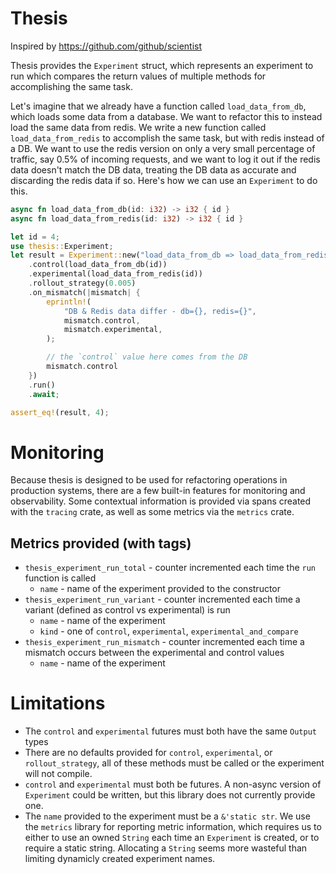 # Thesis

Inspired by https://github.com/github/scientist

Thesis provides the `Experiment` struct, which represents an experiment to
run which compares the return values of multiple methods for accomplishing
the same task.

Let's imagine that we already have a function called `load_data_from_db`,
which loads some data from a database. We want to refactor this to instead
load the same data from redis. We write a new function called
`load_data_from_redis` to accomplish the same task, but with redis instead of
a DB. We want to use the redis version on only a very small percentage of
traffic, say 0.5% of incoming requests, and we want to log it out if the
redis data doesn't match the DB data, treating the DB data as accurate and
discarding the redis data if so. Here's how we can use an `Experiment` to do
this.

```rust
async fn load_data_from_db(id: i32) -> i32 { id }
async fn load_data_from_redis(id: i32) -> i32 { id }

let id = 4;
use thesis::Experiment;
let result = Experiment::new("load_data_from_db => load_data_from_redis")
    .control(load_data_from_db(id))
    .experimental(load_data_from_redis(id))
    .rollout_strategy(0.005)
    .on_mismatch(|mismatch| {
        eprintln!(
            "DB & Redis data differ - db={}, redis={}",
            mismatch.control,
            mismatch.experimental,
        );

        // the `control` value here comes from the DB
        mismatch.control
    })
    .run()
    .await;

assert_eq!(result, 4);
```

# Monitoring

Because thesis is designed to be used for refactoring operations in
production systems, there are a few built-in features for monitoring and
observability. Some contextual information is provided via spans created with
the `tracing` crate, as well as some metrics via the `metrics` crate.

## Metrics provided (with tags)

- `thesis_experiment_run_total` - counter incremented each time the `run`
  function is called
    - `name` - name of the experiment provided to the constructor
- `thesis_experiment_run_variant` - counter incremented each time a
  variant (defined as control vs experimental) is run
    - `name` - name of the experiment
    - `kind` - one of `control`, `experimental`, `experimental_and_compare`
- `thesis_experiment_run_mismatch` - counter incremented each time a
   mismatch occurs between the experimental and control values
    - `name` - name of the experiment

# Limitations

- The `control` and `experimental` futures must both have the same `Output`
  types
- There are no defaults provided for `control`, `experimental`, or
  `rollout_strategy`, all of these methods must be called or the experiment
  will not compile.
- `control` and `experimental` must both be futures. A non-async version of
  `Experiment` could be written, but this library does not currently provide
  one.
- The `name` provided to the experiment must be a `&'static str`. We use the
  `metrics` library for reporting metric information, which requires us to
  either to use an owned `String` each time an `Experiment` is created, or to
  require a static string. Allocating a `String` seems more wasteful than
  limiting dynamicly created experiment names.
